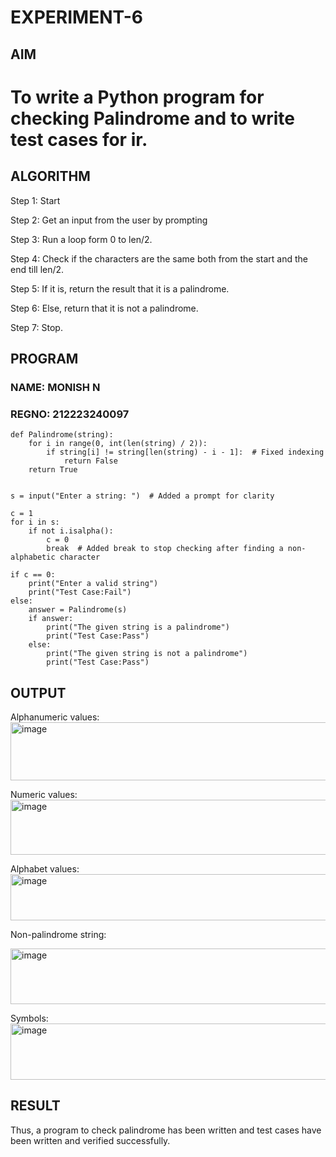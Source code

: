 # EXPERIMENT-6

## AIM
# To write a Python program for checking Palindrome and to write test cases for ir. 

## ALGORITHM
Step 1: Start

Step 2: Get an input from the user by prompting

Step 3: Run a loop form 0 to len/2.

Step 4: Check if the characters are the same both from the start and the end till len/2.

Step 5: If it is, return the result that it is a palindrome.

Step 6: Else, return that it is not a palindrome.

Step 7: Stop. 

## PROGRAM
### NAME: MONISH N
### REGNO: 212223240097
~~~
def Palindrome(string):
    for i in range(0, int(len(string) / 2)):
        if string[i] != string[len(string) - i - 1]:  # Fixed indexing
            return False
    return True


s = input("Enter a string: ")  # Added a prompt for clarity

c = 1
for i in s:
    if not i.isalpha():
        c = 0
        break  # Added break to stop checking after finding a non-alphabetic character

if c == 0:
    print("Enter a valid string")
    print("Test Case:Fail")
else:
    answer = Palindrome(s)
    if answer:
        print("The given string is a palindrome")
        print("Test Case:Pass")
    else:
        print("The given string is not a palindrome")
        print("Test Case:Pass") 

~~~

## OUTPUT

Alphanumeric values:
<img width="687" height="93" alt="image" src="https://github.com/user-attachments/assets/23ac8502-ee08-47a1-85f6-d52cffb20026" />

Numeric values:
<img width="675" height="88" alt="image" src="https://github.com/user-attachments/assets/b75066bb-400c-425f-a74c-720462586cb6" />


Alphabet values:
<img width="598" height="74" alt="image" src="https://github.com/user-attachments/assets/a6a40b8b-e22b-42ab-be80-9ed79f9efcc6" />

Non-palindrome string:

<img width="648" height="89" alt="image" src="https://github.com/user-attachments/assets/bb4a3dab-a0ec-47ab-8b9c-4e67b72dfad0" />


Symbols:
<img width="630" height="90" alt="image" src="https://github.com/user-attachments/assets/152434ee-e8f3-46c8-b47b-01895cfc80d1" />


## RESULT
Thus, a program to check palindrome has been written and test cases have been written and verified
successfully. 

